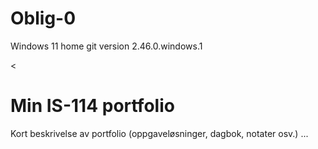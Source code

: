 # Oblig-0
Windows 11 home
git version 2.46.0.windows.1

<!DOCTYPE html>
<html>
<head>
<meta charset="utf-8">
<meta name="viewport" content="width=device-width, initial-scale=1">
<title>(navn [mellomnavn]* etternavn)</title>
<</head>
<body>
<h1>Min IS-114 portfolio</h1>
<p>Kort beskrivelse av portfolio (oppgaveløsninger, dagbok, notater osv.) ...
</body>
</html>


